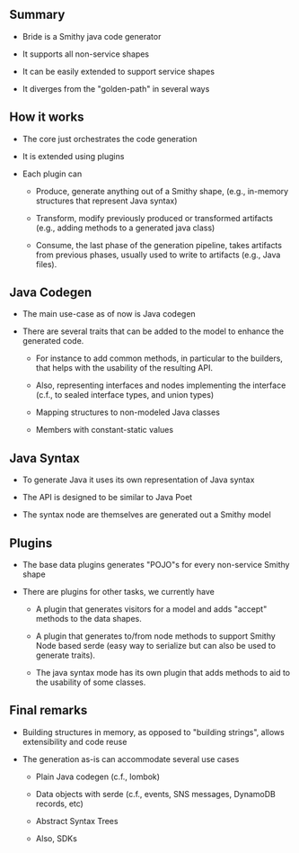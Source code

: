 
## Summary

* Bride is a Smithy java code generator

* It supports all non-service shapes

* It can be easily extended to support service shapes

* It diverges from the "golden-path" in several ways


## How it works

* The core just orchestrates the code generation

* It is extended using plugins

* Each plugin can

  * Produce, generate anything out of a Smithy shape, (e.g., in-memory
    structures that represent Java syntax)

  * Transform, modify previously produced or transformed artifacts
    (e.g., adding methods to a generated java class)

  * Consume, the last phase of the generation pipeline, takes
    artifacts from previous phases, usually used to write to artifacts
    (e.g., Java files).

## Java Codegen

* The main use-case as of now is Java codegen

* There are several traits that can be added to the model to enhance
  the generated code.

  * For instance to add common methods, in particular to the builders, that
    helps with the usability of the resulting API.

  * Also, representing interfaces and nodes implementing the interface
    (c.f., to sealed interface types, and union types)

  * Mapping structures to non-modeled Java classes

  * Members with constant-static values

## Java Syntax

* To generate Java it uses its own representation of Java syntax

* The API is designed to be similar to Java Poet

* The syntax node are themselves are generated out a Smithy model

## Plugins

* The base data plugins generates "POJO"s for every non-service Smithy
  shape

* There are plugins for other tasks, we currently have

  * A plugin that generates visitors for a model and adds "accept"
    methods to the data shapes.

  * A plugin that generates to/from node methods to support Smithy
    Node based serde (easy way to serialize but can also be used to
    generate traits).

  * The java syntax mode has its own plugin that adds methods to aid
    to the usability of some classes.

## Final remarks

* Building structures in memory, as opposed to "building strings",
  allows extensibility and code reuse

* The generation as-is can accommodate several use cases

  * Plain Java codegen (c.f., lombok)

  * Data objects with serde (c.f., events, SNS messages, DynamoDB
    records, etc)

  * Abstract Syntax Trees

  * Also, SDKs
